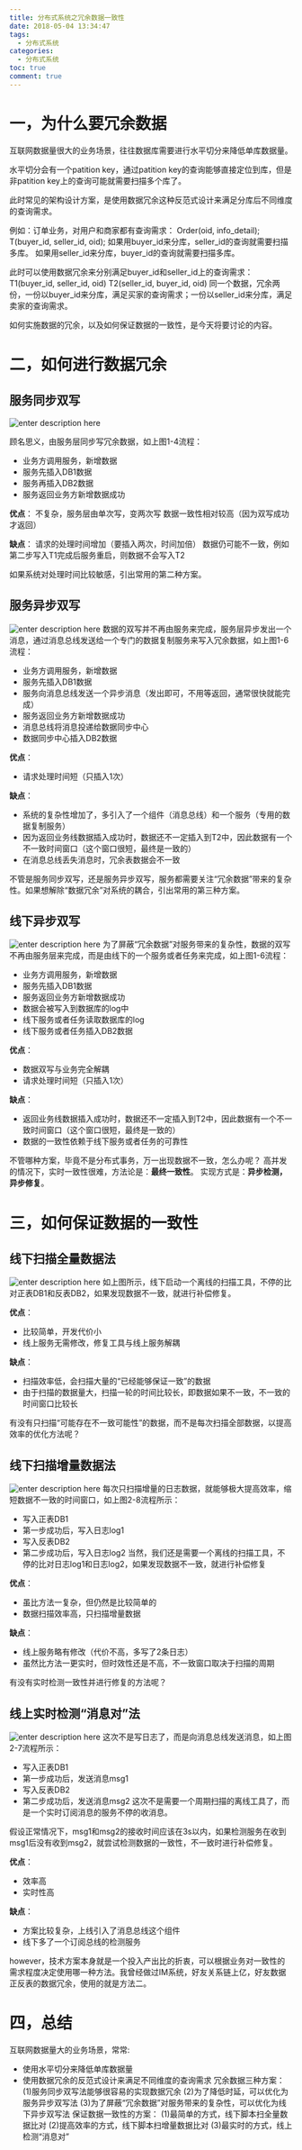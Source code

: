 ```yaml
---
title: 分布式系统之冗余数据一致性
date: 2018-05-04 13:34:47
tags:
  - 分布式系统
categories:
  - 分布式系统
toc: true
comment: true
---
```


# 一，为什么要冗余数据
互联网数据量很大的业务场景，往往数据库需要进行水平切分来降低单库数据量。

水平切分会有一个patition key，通过patition key的查询能够直接定位到库，但是非patition key上的查询可能就需要扫描多个库了。

此时常见的架构设计方案，是使用数据冗余这种反范式设计来满足分库后不同维度的查询需求。

例如：订单业务，对用户和商家都有查询需求：
Order(oid, info_detail);
T(buyer_id, seller_id, oid);
如果用buyer_id来分库，seller_id的查询就需要扫描多库。
如果用seller_id来分库，buyer_id的查询就需要扫描多库。

此时可以使用数据冗余来分别满足buyer_id和seller_id上的查询需求：
T1(buyer_id, seller_id, oid)
T2(seller_id, buyer_id, oid)
同一个数据，冗余两份，一份以buyer_id来分库，满足买家的查询需求；一份以seller_id来分库，满足卖家的查询需求。

如何实施数据的冗余，以及如何保证数据的一致性，是今天将要讨论的内容。
 
# 二，如何进行数据冗余
## 服务同步双写
![enter description here](https://www.github.com/liuyong520/pic/raw/master/小书匠/1559541736658.png)

顾名思义，由服务层同步写冗余数据，如上图1-4流程：
- 业务方调用服务，新增数据
- 服务先插入DB1数据
- 服务再插入DB2数据
- 服务返回业务方新增数据成功

**优点**：
不复杂，服务层由单次写，变两次写
数据一致性相对较高（因为双写成功才返回）

**缺点**：
请求的处理时间增加（要插入两次，时间加倍）
数据仍可能不一致，例如第二步写入T1完成后服务重启，则数据不会写入T2

如果系统对处理时间比较敏感，引出常用的第二种方案。

## 服务异步双写
![enter description here](https://www.github.com/liuyong520/pic/raw/master/小书匠/1559541777225.png)
数据的双写并不再由服务来完成，服务层异步发出一个消息，通过消息总线发送给一个专门的数据复制服务来写入冗余数据，如上图1-6流程：
- 业务方调用服务，新增数据
- 服务先插入DB1数据
- 服务向消息总线发送一个异步消息（发出即可，不用等返回，通常很快就能完成）
- 服务返回业务方新增数据成功
- 消息总线将消息投递给数据同步中心
- 数据同步中心插入DB2数据

**优点**：
- 请求处理时间短（只插入1次）

**缺点**：
- 系统的复杂性增加了，多引入了一个组件（消息总线）和一个服务（专用的数据复制服务）
- 因为返回业务线数据插入成功时，数据还不一定插入到T2中，因此数据有一个不一致时间窗口（这个窗口很短，最终是一致的）
- 在消息总线丢失消息时，冗余表数据会不一致

不管是服务同步双写，还是服务异步双写，服务都需要关注“冗余数据”带来的复杂性。如果想解除“数据冗余”对系统的耦合，引出常用的第三种方案。

## 线下异步双写
![enter description here](https://www.github.com/liuyong520/pic/raw/master/小书匠/1559542589601.png)
为了屏蔽“冗余数据”对服务带来的复杂性，数据的双写不再由服务层来完成，而是由线下的一个服务或者任务来完成，如上图1-6流程：
- 业务方调用服务，新增数据
- 服务先插入DB1数据
- 服务返回业务方新增数据成功
- 数据会被写入到数据库的log中
- 线下服务或者任务读取数据库的log
- 线下服务或者任务插入DB2数据

**优点**：
- 数据双写与业务完全解耦
- 请求处理时间短（只插入1次）

**缺点**：
- 返回业务线数据插入成功时，数据还不一定插入到T2中，因此数据有一个不一致时间窗口（这个窗口很短，最终是一致的）
- 数据的一致性依赖于线下服务或者任务的可靠性

不管哪种方案，毕竟不是分布式事务，万一出现数据不一致，怎么办呢？
高并发的情况下，实时一致性很难，方法论是：**最终一致性**。
实现方式是：**异步检测，异步修复**。

# 三，如何保证数据的一致性
## 线下扫描全量数据法
![enter description here](https://www.github.com/liuyong520/pic/raw/master/小书匠/1559543150549.png)
如上图所示，线下启动一个离线的扫描工具，不停的比对正表DB1和反表DB2，如果发现数据不一致，就进行补偿修复。

**优点**：
- 比较简单，开发代价小
- 线上服务无需修改，修复工具与线上服务解耦

**缺点**：
- 扫描效率低，会扫描大量的“已经能够保证一致”的数据
- 由于扫描的数据量大，扫描一轮的时间比较长，即数据如果不一致，不一致的时间窗口比较长
 
有没有只扫描“可能存在不一致可能性”的数据，而不是每次扫描全部数据，以提高效率的优化方法呢？

## 线下扫描增量数据法
![enter description here](https://www.github.com/liuyong520/pic/raw/master/小书匠/1559543906788.png)
每次只扫描增量的日志数据，就能够极大提高效率，缩短数据不一致的时间窗口，如上图2-8流程所示：
- 写入正表DB1
- 第一步成功后，写入日志log1
- 写入反表DB2
- 第二步成功后，写入日志log2
当然，我们还是需要一个离线的扫描工具，不停的比对日志log1和日志log2，如果发现数据不一致，就进行补偿修复

**优点**：
- 虽比方法一复杂，但仍然是比较简单的
- 数据扫描效率高，只扫描增量数据

**缺点**：
- 线上服务略有修改（代价不高，多写了2条日志）
- 虽然比方法一更实时，但时效性还是不高，不一致窗口取决于扫描的周期
 
有没有实时检测一致性并进行修复的方法呢？

## 线上实时检测“消息对”法
![enter description here](https://www.github.com/liuyong520/pic/raw/master/小书匠/1559544318583.png)
这次不是写日志了，而是向消息总线发送消息，如上图2-7流程所示：
- 写入正表DB1
- 第一步成功后，发送消息msg1
- 写入反表DB2
- 第二步成功后，发送消息msg2
这次不是需要一个周期扫描的离线工具了，而是一个实时订阅消息的服务不停的收消息。

假设正常情况下，msg1和msg2的接收时间应该在3s以内，如果检测服务在收到msg1后没有收到msg2，就尝试检测数据的一致性，不一致时进行补偿修复。

**优点**：
- 效率高
- 实时性高

**缺点**：
- 方案比较复杂，上线引入了消息总线这个组件
- 线下多了一个订阅总线的检测服务
 
however，技术方案本身就是一个投入产出比的折衷，可以根据业务对一致性的需求程度决定使用哪一种方法。我曾经做过IM系统，好友关系链上亿，好友数据正反表的数据冗余，使用的就是方法二。

# 四，总结
互联网数据量大的业务场景，常常:
- 使用水平切分来降低单库数据量
- 使用数据冗余的反范式设计来满足不同维度的查询需求
冗余数据三种方案：
(1)服务同步双写法能够很容易的实现数据冗余
(2)为了降低时延，可以优化为服务异步双写法
(3)为了屏蔽“冗余数据”对服务带来的复杂性，可以优化为线下异步双写法
保证数据一致性的方案：
(1)最简单的方式，线下脚本扫全量数据比对
(2)提高效率的方式，线下脚本扫增量数据比对
(3)最实时的方式，线上检测“消息对”
